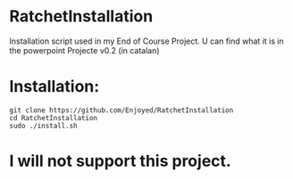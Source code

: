 # RatchetInstallation
Installation script used in my End of Course Project. U can find what it is in the powerpoint Projecte v0.2 (in catalan)

# Installation:
```
git clone https://github.com/Enjoyed/RatchetInstallation
cd RatchetInstallation
sudo ./install.sh
```

# I will not support this project.
